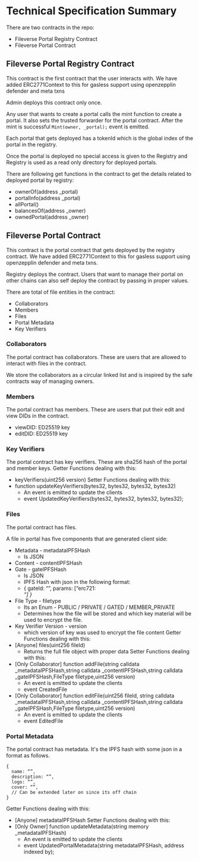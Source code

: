 # Technical Specification Summary

There are two contracts in the repo:
* Fileverse Portal Registry Contract
* Fileverse Portal Contract

## Fileverse Portal Registry Contract

This contract is the first contract that the user interacts with. We have added ERC2771Context to this for gasless support using openzepplin defender and meta txns 

Admin deploys this contract only once. 

Any user that wants to create a portal calls the mint function to create a portal. It also sets the trusted forwarder for the portal contract.
After the mint is successful `Mint(owner, _portal);` event is emitted. 

Each portal that gets deployed has a tokenId which is the global index of the portal in the registry.

Once the portal is deployed no special access is given to the Registry and Registry is used as a read only directory for deployed portals.

There are following get functions in the contract to get the details related to deployed portal by registry:
- ownerOf(address _portal)
- portalInfo(address _portal)
- allPortal()
- balancesOf(address _owner)
- ownedPortal(address _owner)

## Fileverse Portal Contract

This contract is the portal contract that gets deployed by the registry contract. We have added ERC2771Context to this for gasless support using openzepplin defender and meta txns.

Registry deploys the contract. Users that want to manage their portal on other chains can also self deploy the contract by passing in proper values.

There are total of file entities in the contract:
- Collaborators
- Members
- Files
- Portal Metadata
- Key Verifiers

### Collaborators

The portal contract has collaborators. These are users that are allowed to interact with files in the contract.

We store the collaborators as a circular linked list and is inspired by the safe contracts way of managing owners.

### Members
The portal contract has members. These are users that put their edit and view DIDs in the contract.
- viewDID: ED25519 key 
- editDID: ED25519 key 

### Key Verifiers

The portal contract has key verifiers. These are sha256 hash of the portal and member keys.
Getter Functions dealing with this:
- keyVerifiers(uint256 version)
Setter Functions dealing with this:
- function updateKeyVerifiers(bytes32, bytes32, bytes32, bytes32)
    - An event is emitted to update the clients
    - event UpdatedKeyVerifiers(bytes32, bytes32, bytes32, bytes32);

### Files

The portal contract has files. 

A file in portal has five components that are generated client side:
- Metadata - metadataIPFSHash
    - Is JSON
- Content - contentIPFSHash
- Gate - gateIPFSHash
    - Is JSON
    - IPFS Hash with json in the following format:
    - { gateId: “”, params: [“erc721:<address>”] }
- File Type - filetype
    - Its an Enum - PUBLIC / PRIVATE / GATED / MEMBER_PRIVATE
    - Determines how the file will be stored and which key material will be used to encrypt the file.
- Key Verifier Version - version 
    - which version of key was used to encrypt the file content
Getter Functions dealing with this:
- [Anyone] files(uint256 fileId)
    - Returns the full file object with proper data
Setter Functions dealing with this:
- [Only Collaborator] function addFile(string calldata _metadataIPFSHash,string calldata _contentIPFSHash,string calldata _gateIPFSHash,FileType filetype,uint256 version)
    - An event is emitted to update the clients
    - event CreatedFile
- [Only Collaborator] function editFile(uint256 fileId, string calldata _metadataIPFSHash,string calldata _contentIPFSHash,string calldata _gateIPFSHash,FileType filetype,uint256 version)
    - An event is emitted to update the clients
    - event EditedFile

### Portal Metadata

The portal contract has metadata. It's the IPFS hash with some json in a format as follows.
```closure
{
  name: “”,
  description: “”,
  logo: “”,
  cover: “”,
  // Can be extended later on since its off chain
}
```

Getter Functions dealing with this:
- [Anyone] metadataIPFSHash
Setter Functions dealing with this:
- [Only Owner] function updateMetadata(string memory _metadataIPFSHash)
    - An event is emitted to update the clients
    - event UpdatedPortalMetadata(string metadataIPFSHash, address indexed by);
